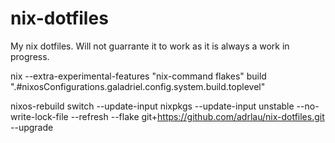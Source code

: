 # nix-dotfiles
My nix dotfiles. Will not guarrante it to work as it is always a work in progress. 

nix --extra-experimental-features "nix-command flakes" build ".#nixosConfigurations.galadriel.config.system.build.toplevel"

nixos-rebuild switch --update-input nixpkgs --update-input unstable --no-write-lock-file --refresh --flake git+https://github.com/adrlau/nix-dotfiles.git --upgrade
